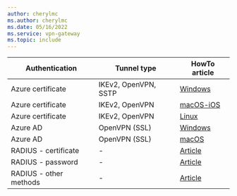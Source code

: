 ```yaml
---
author: cherylmc
ms.author: cherylmc
ms.date: 05/16/2022
ms.service: vpn-gateway
ms.topic: include
---
```


| Authentication | Tunnel type | HowTo article |
| --- | --- | --- |
| Azure certificate | IKEv2, OpenVPN, SSTP   | [Windows](../articles/vpn-gateway/point-to-site-vpn-client-cert-windows.md)|
| Azure certificate | IKEv2, OpenVPN  |[macOS-iOS](../articles/vpn-gateway/point-to-site-vpn-client-cert-mac.md)|
| Azure certificate |  IKEv2, OpenVPN  | [Linux](../articles/vpn-gateway/point-to-site-vpn-client-cert-linux.md) |
| Azure AD |OpenVPN (SSL) | [Windows](../articles/vpn-gateway/openvpn-azure-ad-client.md) |
| Azure AD | OpenVPN (SSL)| [macOS](../articles/vpn-gateway/openvpn-azure-ad-client-mac.md) |
| RADIUS - certificate |  - |[Article](../articles/vpn-gateway/point-to-site-vpn-client-configuration-radius-certificate.md)|
| RADIUS -  password | - |[Article](../articles/vpn-gateway/point-to-site-vpn-client-configuration-radius-password.md)|
| RADIUS - other methods |  - |[Article](../articles/vpn-gateway/point-to-site-vpn-client-configuration-radius-other.md)|
